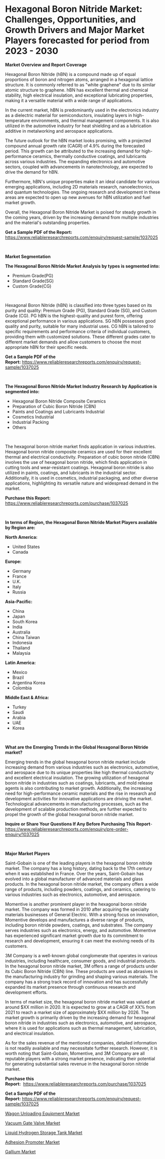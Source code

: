 <p><h1>Hexagonal Boron Nitride Market: Challenges, Opportunities, and Growth Drivers and Major Market Players forecasted for period from 2023 - 2030</h1></p><p><strong>Market Overview and Report Coverage</strong></p>
<p><p>Hexagonal Boron Nitride (hBN) is a compound made up of equal proportions of boron and nitrogen atoms, arranged in a hexagonal lattice structure. It is commonly referred to as "white graphene" due to its similar atomic structure to graphene. hBN has excellent thermal and chemical stability, high electrical insulation, and exceptional lubricating properties, making it a versatile material with a wide range of applications.</p><p>In the current market, hBN is predominantly used in the electronics industry as a dielectric material for semiconductors, insulating layers in high-temperature environments, and thermal management components. It is also utilized in the automotive industry for heat shielding and as a lubrication additive in metalworking and aerospace applications.</p><p>The future outlook for the hBN market looks promising, with a projected compound annual growth rate (CAGR) of 4.9% during the forecasted period. This growth can be attributed to the increasing demand for high-performance ceramics, thermally conductive coatings, and lubricants across various industries. The expanding electronics and automotive sectors, coupled with advancements in nanotechnology, are expected to drive the demand for hBN.</p><p>Furthermore, hBN's unique properties make it an ideal candidate for various emerging applications, including 2D materials research, nanoelectronics, and quantum technologies. The ongoing research and development in these areas are expected to open up new avenues for hBN utilization and fuel market growth.</p><p>Overall, the Hexagonal Boron Nitride Market is poised for steady growth in the coming years, driven by the increasing demand from multiple industries and the material's outstanding properties.</p></p>
<p><strong>Get a Sample PDF of the Report:</strong> <a href="https://www.reliableresearchreports.com/enquiry/request-sample/1037025">https://www.reliableresearchreports.com/enquiry/request-sample/1037025</a></p>
<p>&nbsp;</p>
<p><strong>Market Segmentation</strong></p>
<p><strong>The Hexagonal Boron Nitride Market Analysis by types is segmented into:</strong></p>
<p><ul><li>Premium Grade(PG)</li><li>Standard Grade(SG)</li><li>Custom Grade(CG)</li></ul></p>
<p>&nbsp;</p>
<p><p>Hexagonal Boron Nitride (hBN) is classified into three types based on its purity and quality: Premium Grade (PG), Standard Grade (SG), and Custom Grade (CG). PG hBN is the highest-quality and purest form, offering exceptional performance in various applications. SG hBN possesses good quality and purity, suitable for many industrial uses. CG hBN is tailored to specific requirements and performance criteria of individual customers, providing them with customized solutions. These different grades cater to different market demands and allow customers to choose the most appropriate hBN for their specific needs.</p></p>
<p><strong>Get a Sample PDF of the Report:</strong>&nbsp;<a href="https://www.reliableresearchreports.com/enquiry/request-sample/1037025">https://www.reliableresearchreports.com/enquiry/request-sample/1037025</a></p>
<p>&nbsp;</p>
<p><strong>The Hexagonal Boron Nitride Market Industry Research by Application is segmented into:</strong></p>
<p><ul><li>Hexagonal Boron Nitride Composite Ceramics</li><li>Preparation of Cubic Boron Nitride (CBN)</li><li>Paints and Coatings and Lubricants Industrial</li><li>Cosmetics Industrial</li><li>Industrial Packing</li><li>Others</li></ul></p>
<p>&nbsp;</p>
<p><p>The hexagonal boron nitride market finds application in various industries. Hexagonal boron nitride composite ceramics are used for their excellent thermal and electrical conductivity. Preparation of cubic boron nitride (CBN) involves the use of hexagonal boron nitride, which finds application in cutting tools and wear-resistant coatings. Hexagonal boron nitride is also utilized in paints, coatings, and lubricants in the industrial sector. Additionally, it is used in cosmetics, industrial packaging, and other diverse applications, highlighting its versatile nature and widespread demand in the market.</p></p>
<p><strong>Purchase this Report:</strong>&nbsp; <a href="https://www.reliableresearchreports.com/purchase/1037025">https://www.reliableresearchreports.com/purchase/1037025</a></p>
<p>&nbsp;</p>
<p><strong>In terms of Region, the Hexagonal Boron Nitride Market Players available by Region are:</strong></p>
<p>
    <p> <strong> North America: </strong>
        <ul>
            <li>United States</li>
            <li>Canada</li>
        </ul>
        </p> 
    <p> <strong> Europe: </strong>
        <ul>
            <li>Germany</li>
            <li>France</li>
            <li>U.K.</li>
            <li>Italy</li>
            <li>Russia</li>
        </ul>
        </p> 
    <p> <strong> Asia-Pacific: </strong>
        <ul>
            <li>China</li>
            <li>Japan</li>
            <li>South Korea</li>
            <li>India</li>
            <li>Australia</li>
            <li>China Taiwan</li>
            <li>Indonesia</li>
            <li>Thailand</li>
            <li>Malaysia</li>
        </ul>
        </p> 
    <p> <strong> Latin America: </strong>
        <ul>
            <li>Mexico</li>
            <li>Brazil</li>
            <li>Argentina Korea</li>
            <li>Colombia</li>
        </ul>
        </p> 
    <p> <strong> Middle East & Africa: </strong>
        <ul>
            <li>Turkey</li>
            <li>Saudi</li>
            <li>Arabia</li>
            <li>UAE</li>
            <li>Korea</li>
        </ul>
    </p>
    </p>
<p>&nbsp;</p>
<p><strong>What are the Emerging Trends in the Global Hexagonal Boron Nitride market?</strong></p>
<p><p>Emerging trends in the global hexagonal boron nitride market include increasing demand from various industries such as electronics, automotive, and aerospace due to its unique properties like high thermal conductivity and excellent electrical insulation. The growing utilization of hexagonal boron nitride in industries such as coatings, lubricants, and mold release agents is also contributing to market growth. Additionally, the increasing need for high-performance ceramic materials and the rise in research and development activities for innovative applications are driving the market. Technological advancements in manufacturing processes, such as the development of scalable production methods, are further expected to propel the growth of the global hexagonal boron nitride market.</p></p>
<p><strong>Inquire or Share Your Questions If Any Before Purchasing This Report</strong>- <a href="https://www.reliableresearchreports.com/enquiry/pre-order-enquiry/1037025">https://www.reliableresearchreports.com/enquiry/pre-order-enquiry/1037025</a></p>
<p>&nbsp;</p>
<p><strong>Major Market Players</strong></p>
<p><p>Saint-Gobain is one of the leading players in the hexagonal boron nitride market. The company has a long history, dating back to the 17th century when it was established in France. Over the years, Saint-Gobain has evolved into a global manufacturer of advanced materials and glass products. In the hexagonal boron nitride market, the company offers a wide range of products, including powders, coatings, and ceramics, catering to various industries such as electronics, automotive, and aerospace.</p><p>Momentive is another prominent player in the hexagonal boron nitride market. The company was formed in 2010 after acquiring the specialty materials businesses of General Electric. With a strong focus on innovation, Momentive develops and manufactures a diverse range of products, including boron nitride powders, coatings, and substrates. The company serves industries such as electronics, energy, and automotive. Momentive has experienced significant market growth due to its commitment to research and development, ensuring it can meet the evolving needs of its customers.</p><p>3M Company is a well-known global conglomerate that operates in various industries, including healthcare, consumer goods, and industrial products. In the hexagonal boron nitride market, 3M offers a range of products under its Cubic Boron Nitride (CBN) line. These products are used as abrasives in the manufacturing industry for grinding and shaping various materials. The company has a strong track record of innovation and has successfully expanded its market presence through continuous research and development efforts.</p><p>In terms of market size, the hexagonal boron nitride market was valued at around $XX million in 2020. It is expected to grow at a CAGR of XX% from 2021 to reach a market size of approximately $XX million by 2026. The market growth is primarily driven by the increasing demand for hexagonal boron nitride in industries such as electronics, automotive, and aerospace, where it is used for applications such as thermal management, lubrication, and electrical insulation.</p><p>As for the sales revenue of the mentioned companies, detailed information is not readily available and may necessitate further research. However, it is worth noting that Saint-Gobain, Momentive, and 3M Company are all reputable players with a strong market presence, indicating their potential for generating substantial sales revenue in the hexagonal boron nitride market.</p></p>
<p><strong>Purchase this Report:</strong>&nbsp;&nbsp;<a href="https://www.reliableresearchreports.com/purchase/1037025">https://www.reliableresearchreports.com/purchase/1037025</a></p>
<p></p>
<p><strong>Get a Sample PDF of the Report:</strong>&nbsp;<a href="https://www.reliableresearchreports.com/enquiry/request-sample/1037025">https://www.reliableresearchreports.com/enquiry/request-sample/1037025</a></p>
<p><p><a href="https://www.linkedin.com/pulse/wagon-unloading-equipment-market-size-share-global-analysis-dw1nf/">Wagon Unloading Equipment Market</a></p><p><a href="https://medium.com/@nyahmertz/vacuum-gate-valve-market-report-reveals-the-latest-trends-and-growth-opportunities-of-this-market-50f833076d74">Vacuum Gate Valve Market</a></p><p><a href="https://medium.com/@daveblock1987/liquid-hydrogen-storage-tank-market-share-evolution-and-market-growth-trends-2023-2030-4b5566c46a32">Liquid Hydrogen Storage Tank Market</a></p><p><a href="https://github.com/Chiragrp22/Market-Research-Report-List-1/blob/main/adhesion-promoter-market.md">Adhesion Promoter Market</a></p><p><a href="https://github.com/Chiragrp23/Market-Research-Report-List-1/blob/main/gallium-market.md">Gallium Market</a></p></p>